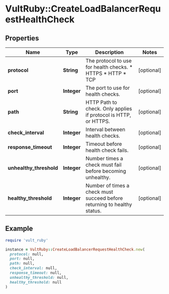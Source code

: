 # VultRuby::CreateLoadBalancerRequestHealthCheck

## Properties

| Name | Type | Description | Notes |
| ---- | ---- | ----------- | ----- |
| **protocol** | **String** | The protocol to use for health checks.  * HTTPS * HTTP * TCP | [optional] |
| **port** | **Integer** | The port to use for health checks. | [optional] |
| **path** | **String** | HTTP Path to check. Only applies if protocol is HTTP, or HTTPS. | [optional] |
| **check_interval** | **Integer** | Interval between health checks. | [optional] |
| **response_timeout** | **Integer** | Timeout before health check fails. | [optional] |
| **unhealthy_threshold** | **Integer** | Number times a check must fail before becoming unhealthy. | [optional] |
| **healthy_threshold** | **Integer** | Number of times a check must succeed before returning to healthy status. | [optional] |

## Example

```ruby
require 'vult_ruby'

instance = VultRuby::CreateLoadBalancerRequestHealthCheck.new(
  protocol: null,
  port: null,
  path: null,
  check_interval: null,
  response_timeout: null,
  unhealthy_threshold: null,
  healthy_threshold: null
)
```

